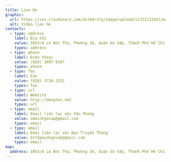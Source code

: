 ```yaml
---
title: Lien He
graphic:
  url: https://res.cloudinary.com/dxtb6rv7y/image/upload/v1722133167/maxresdefault_n0yeqb.jpg
  alt: Video lien he
contacts:
  - type: address
    label: Địa Chỉ
    value: 1053/4 Lê Đức Thọ, Phường 16, Quận Gò Vấp, Thành Phố Hồ Chí Minh
    types: address
  - type: phone
    label: Điện thoại
    value: (028) 3897-9197
    types: phone
  - type: fax
    label: Fax
    value: (028) 3720-3252
    types: fax
  - type: url
    label: Website
    value: http://dongten.net
    types: url
  - type: email
    label: Email liên lạc với Văn Phòng
    value: daminhgovap@gmail.com
    types: email
  - type: email
    label: Emai liên lạc với Ban Truyền Thông
    value: bttdaminhgovap@gmail.com
    types: email
map:
  address: 1053/4 Lê Đức Thọ, Phường 16, Quận Gò Vấp, Thành Phố Hồ Chí Minh
---
```

